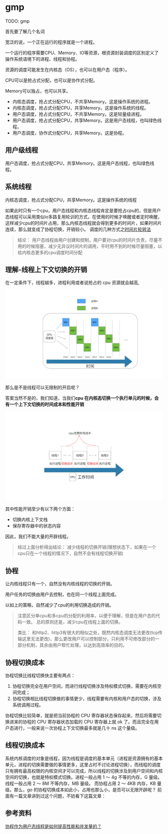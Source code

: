# gmp

TODO: gmp


首先要了解几个名词

宽泛的说，一个正在运行的程序就是一个进程。



一个运行的程序需要CPU、Memory、IO等资源，根资源封装调度的区别定义了操作系统语境下的进程、线程和协程。

资源的调度可能发生在内核态（OS），也可以在用户态（程序）。

CPU可以是抢占式分配，也可以是协作式分配。

Memory可以独占，也可以共享。

- 内核态调度，抢占式分配CPU，不共享Memory。这是操作系统的进程。
- 内核态调度，抢占式分配CPU，共享Memory。这是操作系统的线程。
- 用户态调度，抢占式分配CPU，不共享Memory。这是轻量级进程。
- 用户态调度，抢占式分配CPU，共享Memory。这是用户态线程，也叫绿色线程。
- 用户态调度，协作式分配CPU，共享Memory。这是协程。


## 用户级线程

用户态调度，抢占式分配CPU，共享Memory。这是用户态线程，也叫绿色线程。

## 系统线程

内核态调度，抢占式分配CPU，共享Memory。这是操作系统的线程

如果此时只有一个cpu，用户态线程和内核态线程肯定是要抢占cpu的，但是用户态线程可以采用类似io多路复用轮训的方式，在使用的时候才唤醒或者定时唤醒，这样减少cpu的时间片占用，那么内核态线程就会得到更多的时间片，如果时间片连续，那么就变成了协程切换，开销较小。 调度的几种方式之[时间片轮转法](/study/c-操作系统原理/进程管理.md)

> 结论： 用户态线程由用户创建和控制，用户要对cpu的时间片负责，尽量不用的时候阻塞，减少无异议时间片的调用，平时用不到的时候尽量阻塞，以给内核态更多的cpu调度时间分配

## 理解-**线程上下文切换的开销**

在一定条件下，线程越多，进程利用或者说抢占的 cpu 资源就会越高,

![switch_t](/study/imgs/switch_t.png)

那么是不是线程可以无限制的开启呢？

答案当然不是的，我们知道，当我们**cpu 在内核态切换一个执行单元的时候，会有一个上下文切换的时间成本和性能开销**

![cpu_switch](/study/imgs/cpu_switch.png)

其中性能开销至少有以下两个方面：

- 切换内核上下文栈
- 保存寄存器中的状态内容

因此，我们不能大量的开辟线程。

> 经过上面分析得出结论： 减少线程的切换开销(理想状态下，如果在一个cpu只在一个线程的情况下，自然不会有线程切换开销)

## 协程

让内核线程只有一个，自然没有内核线程的切换的开销。

用户任务的切换由用户去控制，也在同一个线程上面完成。

以如上的策略，自然减少了cpu的利用切换造成的开销。 

> 注意区分单cpu和多cpu的分配的利用率，以便于理解，但是在用户态的代码一致。 总的原则还是，减少cpu在线程上面的切换。
>
> 类比： 和http2、http3有很大的相似之处，既然内核态调度无法更改(tcp传输这里无法更改)，那么更改用户可以控制部分，只利用不可修改部分的一部分机制，其余由用户帮忙处理，以达到高效率的目的。


## 协程切换成本

协程切换比线程切换快主要有两点：

1. 协程切换完全在用户空间，而进行线程切换涉及特权模式切换，需要在内核空间完成；
2. 协程切换相比线程切换做的事情更少，线程需要有内核和用户态的切换，涉及系统调用过程。

协程切换比较简单，就是把当前协程的 CPU 寄存器状态保存起来，然后将需要切换进来的协程的 CPU 寄存器状态加载的 CPU 寄存器上就 ok 了。而且完全在用户态进行，一般来说一次协程上下文切换最多就是几十 ns 这个量级。

## 线程切换成本

系统内核调度的对象是线程，因为线程是调度的基本单元（进程是资源拥有的基本单元，进程的切换需要做的事情更多，这里占时不讨论进程切换），而线程的调度只有拥有最高权限的内核空间才可以完成，所以线程的切换涉及到用户空间和内核空间的切换，也就是特权模式切换。进程一般占用 1 ～ 4g 不等的内存，G 量级。 线程一般占用 2 ～ 8M 不等内存，MB 量级。 而协程占用 2 ～ 4KB 内存，KB 量级。那么，go 的协程切换成本如此小，占用也那么小，是否可以无限开辟呢？ 前面有一篇文章讲到过这个问题，不妨看下这篇文章：




## 参考资料

[协程作为用户态线程是如何提高性能和并发量的？](https://www.zhihu.com/question/455735271)

